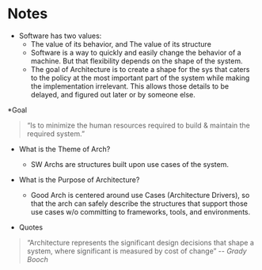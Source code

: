 # Notes

* Software has two values: 
  * The value of its behavior, and The value of its structure
  * Software is a way to quickly and easily change the behavior of a machine. But that flexibility depends on the shape of the system. 
  * The goal of Architecture is to create a shape for the sys that caters to the policy at the most important part of the system while making the implementation irrelevant. This allows those details to be delayed, and figured out later or by someone else. 

*Goal
> “Is to minimize the human resources required to build & maintain the required system.”

* What is the Theme of Arch?
  * SW Archs are structures built upon use cases of the system.

* What is the Purpose of Architecture?
  * Good Arch is centered around use Cases (Architecture Drivers), so that the arch can safely describe the structures that support those use cases w/o committing to frameworks, tools, and environments. 

* Quotes
>“Architecture represents the significant design decisions that shape a system, where significant is measured by cost of change”
> --<cite> Grady Booch </cite>

